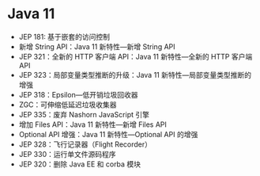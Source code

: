 # Java 11

- JEP 181: 基于嵌套的访问控制
- 新增 String API：Java 11 新特性—新增 String API
- JEP 321：全新的 HTTP 客户端 API：Java 11 新特性—全新的 HTTP 客户端 API
- JEP 323：局部变量类型推断的升级：Java 11 新特性—局部变量类型推断的增强
- JEP 318：Epsilon—低开销垃圾回收器
- ZGC：可伸缩低延迟垃圾收集器
- JEP 335：废弃 Nashorn JavaScript 引擎
- 增加 Files API：Java 11 新特性—新增 Files API
- Optional API 增强：Java 11 新特性—Optional API 的增强
- JEP 328：飞行记录器（Flight Recorder）
- JEP 330：运行单文件源码程序
- JEP 320：删除 Java EE 和 corba 模块